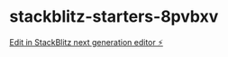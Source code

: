 # stackblitz-starters-8pvbxv

[Edit in StackBlitz next generation editor ⚡️](https://stackblitz.com/~/github.com/daominhnguyet/stackblitz-starters-8pvbxv)